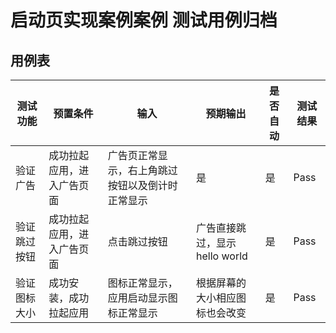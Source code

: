 # 启动页实现案例案例 测试用例归档

## 用例表

| 测试功能   | 预置条件               | 输入                       | 预期输出                 | 是否自动 | 测试结果 |
|--------|--------------------|--------------------------|----------------------|------|------|
| 验证广告   | 成功拉起应用，进入广告页面      | 广告页正常显示，右上角跳过按钮以及倒计时正常显示 | 是                    | 是    | Pass |
| 验证跳过按钮 | 成功拉起应用，进入广告页面      | 点击跳过按钮                   | 广告直接跳过，显示hello world | 是    | Pass |
| 验证图标大小 | 成功安装，成功拉起应用 | 图标正常显示，应用启动显示图标正常显示      | 根据屏幕的大小相应图标也会改变      | 是    | Pass |